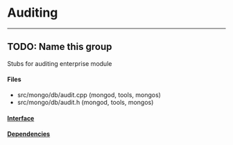# Auditing


-------------

## TODO: Name this group
Stubs for auditing enterprise module

#### Files
- src/mongo/db/audit.cpp   (mongod, tools, mongos)
- src/mongo/db/audit.h   (mongod, tools, mongos)

#### [Interface](interface/0)

#### [Dependencies](dependencies/0)
